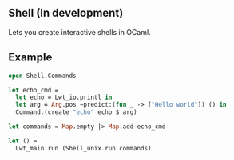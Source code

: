 ## Shell (In development)

Lets you create interactive shells in OCaml.

## Example

```ocaml
open Shell.Commands

let echo_cmd =
  let echo = Lwt_io.printl in
  let arg = Arg.pos ~predict:(fun _ -> ["Hello world"]) () in
  Command.(create "echo" echo $ arg)

let commands = Map.empty |> Map.add echo_cmd

let () =
  Lwt_main.run (Shell_unix.run commands)
```
